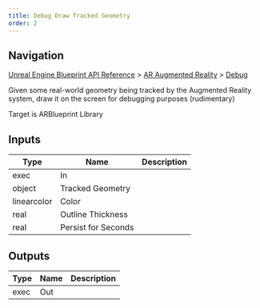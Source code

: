 ```yaml
---
title: Debug Draw Tracked Geometry
order: 2
---
```

## Navigation

[Unreal Engine Blueprint API Reference](https://dev.epicgames.com/documentation/en-us/unreal-engine/BlueprintAPI) > [AR Augmented Reality](https://dev.epicgames.com/documentation/en-us/unreal-engine/BlueprintAPI/ARAugmentedReality) > [Debug](https://dev.epicgames.com/documentation/en-us/unreal-engine/BlueprintAPI/ARAugmentedReality/Debug)

Given some real-world geometry being tracked by the Augmented Reality system, draw it on the screen for debugging purposes (rudimentary)

Target is ARBlueprint Library

## Inputs

| Type | Name | Description |
| --- | --- | --- |
| exec | In |  |
| object | Tracked Geometry |  |
| linearcolor | Color |  |
| real | Outline Thickness |  |
| real | Persist for Seconds |  |

## Outputs

| Type | Name | Description |
| --- | --- | --- |
| exec | Out |  |
